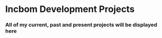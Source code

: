# Incbom Development Projects 
### All of my current, past and present projects will be displayed here
